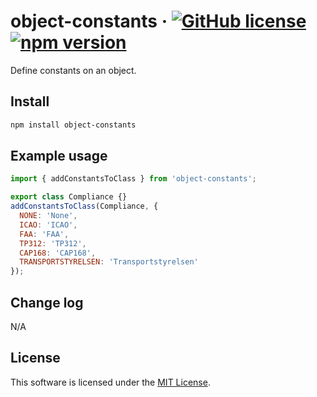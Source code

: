 # object-constants &middot; [![GitHub license](https://img.shields.io/github/license/insector-ab/object-constants.svg)](https://github.com/insector-ab/object-constants/blob/master/LICENSE) [![npm version](https://img.shields.io/npm/v/object-constants.svg?style=flat)](https://www.npmjs.com/package/object-constants)

Define constants on an object.

## Install

```sh
npm install object-constants
```

## Example usage
```javascript
import { addConstantsToClass } from 'object-constants';

export class Compliance {}
addConstantsToClass(Compliance, {
  NONE: 'None',
  ICAO: 'ICAO',
  FAA: 'FAA',
  TP312: 'TP312',
  CAP168: 'CAP168',
  TRANSPORTSTYRELSEN: 'Transportstyrelsen'
});
```

## Change log

N/A

## License

This software is licensed under the [MIT License](https://github.com/insector-ab/object-constants/blob/master/LICENSE).
